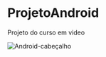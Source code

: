 # ProjetoAndroid
 Projeto do curso em video

![Android-cabeçalho](https://github.com/Henrique-cardozo/ProjetoAndroid/issues/1#issue-1946231236)

